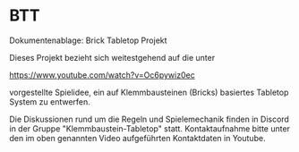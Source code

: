 # BTT
Dokumentenablage: Brick Tabletop Projekt

Dieses Projekt bezieht sich weitestgehend auf die unter

https://www.youtube.com/watch?v=Oc6pywiz0ec

vorgestellte Spielidee, ein auf Klemmbausteinen (Bricks) basiertes Tabletop System zu entwerfen.

Die Diskussionen rund um die Regeln und Spielemechanik finden in Discord in der Gruppe "Klemmbaustein-Tabletop" statt. Kontaktaufnahme bitte unter den im oben genannten Video aufgeführten Kontaktdaten in Youtube.








